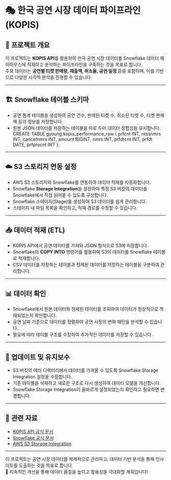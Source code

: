 # 🎭 한국 공연 시장 데이터 파이프라인 (KOPIS)

## 📌 프로젝트 개요
이 프로젝트는 **KOPIS API**를 활용하여 한국 공연 시장 데이터를 Snowflake 데이터 웨어하우스에 적재하고 분석하는 파이프라인을 구축하는 것을 목표로 합니다.  
주요 데이터는 **공연별 티켓 판매량, 매출액, 취소율, 공연 일정** 등을 포함하며, 이를 기반으로 다양한 시각적 분석을 진행할 수 있습니다.

---

## 🏗️ **Snowflake 테이블 스키마**
- 공연 통계 테이블을 생성하여 공연 건수, 판매된 티켓 수, 취소된 티켓 수, 티켓 판매액 등의 정보를 저장합니다.
- 원본 JSON 데이터를 저장하는 테이블을 따로 두어 데이터 정합성을 유지합니다.
CREATE TABLE gyoung.kopis_performance_raw (
    prfcnt INT,
    ntssnmrs INT,
    cancelnmrs INT,
    amount BIGINT,
    nmrs INT,
    prfdtcnt INT,
    prfdt DATE, 
    prfprocnt INT
);
---

## ☁️ **S3 스토리지 연동 설정**
- AWS S3 스토리지와 Snowflake를 연동하여 데이터 적재를 자동화합니다.
- Snowflake **Storage Integration**을 설정하여 특정 S3 버킷의 데이터를 Snowflake에서 직접 읽어올 수 있도록 구성합니다.
- Snowflake 스테이지(Stage)를 생성하여 S3 데이터를 쉽게 관리합니다.
- 스테이지 내 파일 목록을 확인하고, 적재 경로를 수정할 수 있습니다.

---

## 📥 **데이터 적재 (ETL)**
- KOPIS API에서 공연 데이터를 가져와 JSON 형식으로 S3에 저장합니다.
- Snowflake의 **COPY INTO** 명령어를 활용하여 S3의 데이터를 Snowflake 테이블로 적재합니다.
- CSV 데이터를 저장하는 테이블과 정제된 데이터를 저장하는 테이블을 구분하여 관리합니다.

---

## 📊 **데이터 확인**
- Snowflake에서 원본 데이터와 정제된 데이터를 조회하여 데이터가 정상적으로 적재되었는지 확인합니다.
- 공연 날짜 기준으로 데이터를 정렬하여 공연 시장의 변화 패턴을 분석할 수 있습니다.
- 필요에 따라 테이블 구조를 수정하여 추가적인 데이터를 저장할 수 있습니다.

---

## 🔄 **업데이트 및 유지보수**
- S3 버킷의 여러 디렉터리에서 데이터를 가져올 수 있도록 Snowflake Storage Integration 설정을 수정합니다.
- 기존 테이블을 삭제하고 새로운 구조로 다시 생성하여 데이터 모델을 개선합니다.
- Snowflake Storage Integration이 올바르게 설정되었는지 확인하고 필요하면 변경합니다.

---

## 📌 **관련 자료**
- [KOPIS API 공식 문서](https://www.kopis.or.kr/)
- [Snowflake 공식 문서](https://docs.snowflake.com/)
- [AWS S3 Storage Integration](https://docs.snowflake.com/en/user-guide/data-load-s3)

---

이 프로젝트는 공연 시장 데이터를 체계적으로 관리하고, 데이터 기반 분석을 통해 인사이트를 도출하는 것을 목표로 합니다.  
🚀 지속적인 개선을 통해 데이터 품질을 높이고 활용성을 극대화할 계획입니다!
